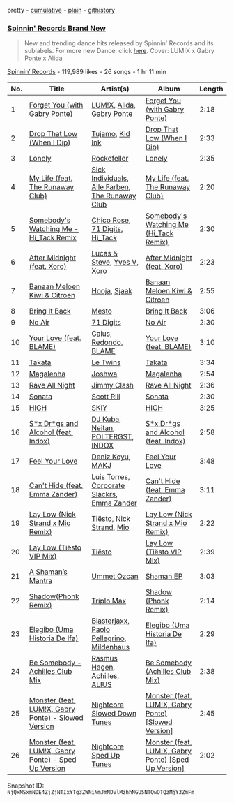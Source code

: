 pretty - [cumulative](/playlists/cumulative/4173ENNA5eMzHrz9pipvxI.md) - [plain](/playlists/plain/4173ENNA5eMzHrz9pipvxI) - [githistory](https://github.githistory.xyz/mackorone/spotify-playlist-archive/blob/main/playlists/plain/4173ENNA5eMzHrz9pipvxI)

### [Spinnin' Records Brand New](https://open.spotify.com/playlist/4173ENNA5eMzHrz9pipvxI)

> New and trending dance hits released by Spinnin' Records and its sublabels\. For more new Dance, click <a href="https://open.spotify.com/playlist/7FspvXYqFgcUdxn479q2pr?si=b45626bb4f804244">here</a>\. Cover:  LUM!X x Gabry Ponte x Alida

[Spinnin’ Records](https://open.spotify.com/user/spinninrecordsofficial) - 119,989 likes - 26 songs - 1 hr 11 min

| No. | Title | Artist(s) | Album | Length |
|---|---|---|---|---|
| 1 | [Forget You \(with Gabry Ponte\)](https://open.spotify.com/track/7gJynFtygTiif6xdoipmUm) | [LUM!X](https://open.spotify.com/artist/0TKFPt9w0AAEnhB9bd0pLy), [Alida](https://open.spotify.com/artist/1kiq2kUV0cbLUhJsr7cpW0), [Gabry Ponte](https://open.spotify.com/artist/5ENS85nZShljwNgg4wFD7D) | [Forget You \(with Gabry Ponte\)](https://open.spotify.com/album/4tSBBYZHikk7WnaZclkZ0i) | 2:18 |
| 2 | [Drop That Low \(When I Dip\)](https://open.spotify.com/track/1PuzhB7VJ2ubpmAEvQj7C6) | [Tujamo](https://open.spotify.com/artist/2vVNxGBvKRQMWwI5c8KmYh), [Kid Ink](https://open.spotify.com/artist/6KZDXtSj0SzGOV705nNeh3) | [Drop That Low \(When I Dip\)](https://open.spotify.com/album/4yA89lAUXPc2KiWXHEfHNj) | 2:33 |
| 3 | [Lonely](https://open.spotify.com/track/4WvuwWrYyjoBUMKSXMqeMQ) | [Rockefeller](https://open.spotify.com/artist/4QgLZ8nDYxhOWOAYYypKd9) | [Lonely](https://open.spotify.com/album/78s2FPRgVCvO7O97S5JAhh) | 2:35 |
| 4 | [My Life \(feat\. The Runaway Club\)](https://open.spotify.com/track/2ii4OMvYuKkRe7o4Xy68RH) | [Sick Individuals](https://open.spotify.com/artist/0XqFDQJjqW5PfhfBCb53LR), [Alle Farben](https://open.spotify.com/artist/61ipISvUVa5LkJlKZnm3Oo), [The Runaway Club](https://open.spotify.com/artist/6tVdbeBMatYt5AZcmj8DnN) | [My Life \(feat\. The Runaway Club\)](https://open.spotify.com/album/0bSFvNT802a9GwaSwXRL0O) | 2:20 |
| 5 | [Somebody's Watching Me \- Hi\_Tack Remix](https://open.spotify.com/track/4F7zNWrje1QkEINAwU6x0m) | [Chico Rose](https://open.spotify.com/artist/5OdVywqKqyCWwfE2fZb7IX), [71 Digits](https://open.spotify.com/artist/7rYojRyXBLPrX6UWfnAkaC), [Hi\_Tack](https://open.spotify.com/artist/6N1W9mAlncCKbqBHgBR2bN) | [Somebody's Watching Me \(Hi\_Tack Remix\)](https://open.spotify.com/album/4eM4jrQtcqN0IPIODVu3Lb) | 2:30 |
| 6 | [After Midnight \(feat\. Xoro\)](https://open.spotify.com/track/5ANWAzmveemGd3Zqb5FXR1) | [Lucas & Steve](https://open.spotify.com/artist/5wwneIFdawNgQ7GvKK29Z3), [Yves V](https://open.spotify.com/artist/47BEc2RoW53owMyxacXWdV), [Xoro](https://open.spotify.com/artist/6FzKLPWkSD5Ivq2mU98uqf) | [After Midnight \(feat\. Xoro\)](https://open.spotify.com/album/5p7P8z9HOWkmY68oCHfu4I) | 2:23 |
| 7 | [Banaan Meloen Kiwi & Citroen](https://open.spotify.com/track/2PPViwxoP2YtX3S2BUxTdj) | [Hooja](https://open.spotify.com/artist/054fVwphDX8QB8Pm7IjRcL), [Sjaak](https://open.spotify.com/artist/2YjydjpJfm9VAtiV0XRmkm) | [Banaan Meloen Kiwi & Citroen](https://open.spotify.com/album/5pNo8aSlYbMJf9Nb3VZ2os) | 2:55 |
| 8 | [Bring It Back](https://open.spotify.com/track/2O97OMWIHjOF5dqVYQMOX1) | [Mesto](https://open.spotify.com/artist/0RViEWnZO2VhmY4oI0PhF9) | [Bring It Back](https://open.spotify.com/album/6N9ITWVJx76I2La3Q32Wop) | 3:06 |
| 9 | [No Air](https://open.spotify.com/track/6uFFIOeXnKL0fL29ZjiaSH) | [71 Digits](https://open.spotify.com/artist/7rYojRyXBLPrX6UWfnAkaC) | [No Air](https://open.spotify.com/album/5QsHT3GMVl5qaG3XnvNE0B) | 2:30 |
| 10 | [Your Love \(feat\. BLAME\)](https://open.spotify.com/track/7kYSY3ekAqu7uqSEYEHu0x) | [Caius](https://open.spotify.com/artist/4IQxLwHL2e8JRPQ1kbMuwi), [Redondo](https://open.spotify.com/artist/3T0HSMgUpuH1hXbT1JPwQF), [BLAME](https://open.spotify.com/artist/1YigAsKtNYzATFkCe6u0fG) | [Your Love \(feat\. BLAME\)](https://open.spotify.com/album/4Lb00Y6Y4KatxxnPEtoZY9) | 3:10 |
| 11 | [Takata](https://open.spotify.com/track/4yHWFJAaXTvk7LibzjyEv6) | [Le Twins](https://open.spotify.com/artist/52kfbBndpbamlOcoNPaurb) | [Takata](https://open.spotify.com/album/557rBxVHIxdUYxfi508M4w) | 3:34 |
| 12 | [Magalenha](https://open.spotify.com/track/67UgMiTgtwjGFoiACzup1g) | [Joshwa](https://open.spotify.com/artist/1PzAgFVk9v8cxn9flrqrv5) | [Magalenha](https://open.spotify.com/album/3KOSUwiUlteX08HipIYu5e) | 2:54 |
| 13 | [Rave All Night](https://open.spotify.com/track/2MZZrysYKHi7oz0AbuXrQv) | [Jimmy Clash](https://open.spotify.com/artist/0Aa2FUc7MciV28GazFTWJb) | [Rave All Night](https://open.spotify.com/album/43JAJbPOaZcDmuWfCEPb2z) | 2:36 |
| 14 | [Sonata](https://open.spotify.com/track/5fhIk6wCPr0NSR0rwMVQGF) | [Scott Rill](https://open.spotify.com/artist/7dNg7OLrxcWU9cVe3sQoMV) | [Sonata](https://open.spotify.com/album/7zW592Ud9i3jRKBMvzxDie) | 2:30 |
| 15 | [HIGH](https://open.spotify.com/track/7cf2bjFCk73V3WNdnb7dmL) | [SKIY](https://open.spotify.com/artist/39JhQRThBhrHgjXtIK3dGZ) | [HIGH](https://open.spotify.com/album/3tBXAv3cZpJ7lGFQtZiQua) | 3:25 |
| 16 | [S\*x Dr\*gs and Alcohol \(feat\. Indox\)](https://open.spotify.com/track/1WEFw9eoOYGRrH9T69C7dg) | [DJ Kuba](https://open.spotify.com/artist/1dhLLX9IY5DD8uElJwjZFX), [Neitan](https://open.spotify.com/artist/0zKD9ej0a7KR2evA0Hu0KG), [POLTERGST](https://open.spotify.com/artist/0QlnfOIWscqfuWTcci7IwM), [INDOX](https://open.spotify.com/artist/1DPs7yxCNV6k92Srsoem4E) | [S\*x Dr\*gs and Alcohol \(feat\. Indox\)](https://open.spotify.com/album/5zefRKqVkCbszPv4QhuRWv) | 2:58 |
| 17 | [Feel Your Love](https://open.spotify.com/track/1yySxSMqnEwNQL9yVB4bge) | [Deniz Koyu](https://open.spotify.com/artist/39PhMWg1aAuuZcph0OXGu6), [MAKJ](https://open.spotify.com/artist/3PtCud9dIdOv4exrzdZZ1C) | [Feel Your Love](https://open.spotify.com/album/4Fua9Lwtxb7WtxFwxux3cI) | 3:48 |
| 18 | [Can't Hide \(feat\. Emma Zander\)](https://open.spotify.com/track/2iVRhkhzByDj018PP6qFXB) | [Luis Torres](https://open.spotify.com/artist/60esHjNSJRdCNHApNP4XzW), [Corporate Slackrs](https://open.spotify.com/artist/57TvkbpmyWEXja8k98ZFFB), [Emma Zander](https://open.spotify.com/artist/1e5shldsBYSPVVugyEzvcQ) | [Can't Hide \(feat\. Emma Zander\)](https://open.spotify.com/album/2KczYVq6l8Sys9ix4bjZX6) | 3:11 |
| 19 | [Lay Low \(Nick Strand x Mio Remix\)](https://open.spotify.com/track/2mxBOb8OJa9VaYT454hKvD) | [Tiësto](https://open.spotify.com/artist/2o5jDhtHVPhrJdv3cEQ99Z), [Nick Strand](https://open.spotify.com/artist/5nFFSwxKDNlZyHEYl48YTd), [Mio](https://open.spotify.com/artist/11wkY41Tv6H5BbPopqUoCr) | [Lay Low \(Nick Strand x Mio Remix\)](https://open.spotify.com/album/3trIk2OuY1TMPHENvlMLy3) | 2:22 |
| 20 | [Lay Low \(Tiësto VIP Mix\)](https://open.spotify.com/track/3arD8N1yRHfbNe6kI3vyZF) | [Tiësto](https://open.spotify.com/artist/2o5jDhtHVPhrJdv3cEQ99Z) | [Lay Low \(Tiësto VIP Mix\)](https://open.spotify.com/album/2eoM5rDP2qp7MV5FE7p3wr) | 2:39 |
| 21 | [A Shaman’s Mantra](https://open.spotify.com/track/6bPtNfftPzeFNTTtfiUgD3) | [Ummet Ozcan](https://open.spotify.com/artist/7e1BNCygl2Gf7CX8LrByPv) | [Shaman EP](https://open.spotify.com/album/4Kr0R4hyXt1nBrKVyjTHvj) | 3:03 |
| 22 | [Shadow\(Phonk Remix\)](https://open.spotify.com/track/4MY2EUZIoXyzrhUiUNXFR5) | [Triplo Max](https://open.spotify.com/artist/5vie0556qntEu1EgA7ijtF) | [Shadow \(Phonk Remix\)](https://open.spotify.com/album/3ytadXaSVsaDuTz6GVeQVm) | 2:14 |
| 23 | [Elegibo \(Uma Historia De Ifa\)](https://open.spotify.com/track/2Tr1U7YMP4Z9x4ItgHB34o) | [Blasterjaxx](https://open.spotify.com/artist/37awA8DFCAnCCL7aqYbDnD), [Paolo Pellegrino](https://open.spotify.com/artist/3ewQZ4iDkC9CQzceitueXe), [Mildenhaus](https://open.spotify.com/artist/1fzjSsvVUpGt2W0itpcTKP) | [Elegibo \(Uma Historia De Ifa\)](https://open.spotify.com/album/0UI7aUhxJM6okLB8P2MYrK) | 2:29 |
| 24 | [Be Somebody \- Achilles Club Mix](https://open.spotify.com/track/6aPyvA6WN4Pt6qW1SAWybY) | [Rasmus Hagen](https://open.spotify.com/artist/2xE7TMnsr4hxdQW5F3urtq), [Achilles](https://open.spotify.com/artist/1BgLi10FdtjQtMigV9Ddka), [ALIUS](https://open.spotify.com/artist/0OZHXLUlvJWfHKrdlHhkFU) | [Be Somebody \(Achilles Club Mix\)](https://open.spotify.com/album/0EkXlNBvNWFkp5xDvRnl8k) | 2:38 |
| 25 | [Monster \(feat\. LUM!X, Gabry Ponte\) \- Slowed Version](https://open.spotify.com/track/1USYre3e8uUmpeY9fwKsp2) | [Nightcore Slowed Down Tunes](https://open.spotify.com/artist/6I9v0QaDWnhDW8TYjus5zs) | [Monster \(feat\. LUM!X, Gabry Ponte\) \[Slowed Version\]](https://open.spotify.com/album/0rDwHNE8nm9Icdgzecewx1) | 2:45 |
| 26 | [Monster \(feat\. LUM!X, Gabry Ponte\) \- Sped Up Version](https://open.spotify.com/track/3RXqPSEMCXYoLbe4iiKgOj) | [Nightcore Sped Up Tunes](https://open.spotify.com/artist/2ts13g0k5xRvkUV4yGvXYF) | [Monster \(feat\. LUM!X, Gabry Ponte\) \[Sped Up Version\]](https://open.spotify.com/album/5bjLeN6GcZpFMP2hBjMjQ0) | 2:02 |

Snapshot ID: `NjQxMSxmNDE4ZjZjNTIxYTg3ZWNiNmJmNDVlMzhhNGU5NTQwOTQzMjY3ZmFm`
